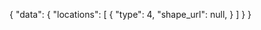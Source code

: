 {
    "data": {
        "locations": [
            {
                "type": 4,
                "shape_url": null,
            }
                  ]
            }
}